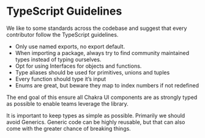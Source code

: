 # TypeScript Guidelines

We like to some standards across the codebase and suggest that every contributor
follow the TypeScript guidelines.

- Only use named exports, no export default.
- When importing a package, always try to find community maintained types
  instead of typing ourselves.
- Opt for using Interfaces for objects and functions.
- Type aliases should be used for primitives, unions and tuples
- Every function should type it’s input
- Enums are great, but beware they map to index numbers if not redefined

The end goal of this ensure all Chakra UI components are as strongly typed as
possible to enable teams leverage the library.

It is important to keep types as simple as possible. Primarily we should avoid
Generics. Generic code can be highly reusable, but that can also come with the
greater chance of breaking things.
